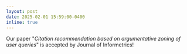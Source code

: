 ```yaml
---
layout: post
date: 2025-02-01 15:59:00-0400
inline: true
---
```


Our paper "*Citation recommendation based on argumentative zoning of user queries*" is accepted by Journal of Informetrics!

